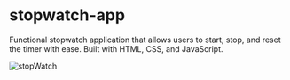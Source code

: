 # stopwatch-app
Functional stopwatch application that allows users to start, stop, and reset the timer with ease. Built with HTML, CSS, and JavaScript.

![stopWatch](https://github.com/user-attachments/assets/399d77d2-4577-4fa8-8784-066f3e4b4d82)

